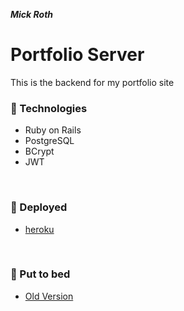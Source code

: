 ***Mick Roth***


# Portfolio Server

This is the backend for my portfolio site



### &#127803; Technologies	
- Ruby on Rails
- PostgreSQL
- BCrypt
- JWT

<br>

### &#x1F3E1; Deployed
- [heroku](https://portfolio-server-mick.herokuapp.com)

<br>



### &#127803; Put to bed
- [Old Version](https://github.com/mickmed/portfolio-server-old)

